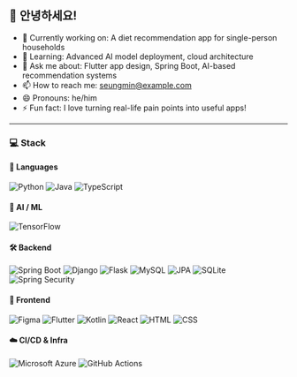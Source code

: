 ## 👋 안녕하세요!


- 🔭 Currently working on: A diet recommendation app for single-person households
- 🌱 Learning: Advanced AI model deployment, cloud architecture
- 💬 Ask me about: Flutter app design, Spring Boot, AI-based recommendation systems
- 📫 How to reach me: seungmin@example.com
- 😄 Pronouns: he/him
- ⚡ Fun fact: I love turning real-life pain points into useful apps!

---

### 💻 Stack

#### 💬 Languages
![Python](https://img.shields.io/badge/Python-3776AB?style=flat&logo=python&logoColor=white)
![Java](https://img.shields.io/badge/Java-007396?style=flat&logo=java&logoColor=white)
![TypeScript](https://img.shields.io/badge/TypeScript-3178C6?style=flat&logo=typescript&logoColor=white)


#### 🤖 AI / ML
![TensorFlow](https://img.shields.io/badge/TensorFlow-FF6F00?style=flat&logo=tensorflow&logoColor=white)

#### 🛠 Backend
![Spring Boot](https://img.shields.io/badge/Spring%20Boot-6DB33F?style=flat&logo=spring-boot&logoColor=white)
![Django](https://img.shields.io/badge/Django-092E20?style=flat&logo=django&logoColor=white)
![Flask](https://img.shields.io/badge/Flask-000000?style=flat&logo=flask&logoColor=white)
![MySQL](https://img.shields.io/badge/MySQL-4479A1?style=flat&logo=mysql&logoColor=white)
![JPA](https://img.shields.io/badge/JPA-59666C?style=flat&logo=hibernate&logoColor=white)
![SQLite](https://img.shields.io/badge/SQLite-003B57?style=flat&logo=sqlite&logoColor=white)
![Spring Security](https://img.shields.io/badge/Spring%20Security-6DB33F?style=flat&logo=spring-security&logoColor=white)


#### 🎨 Frontend
![Figma](https://img.shields.io/badge/Figma-F24E1E?style=flat&logo=figma&logoColor=white)
![Flutter](https://img.shields.io/badge/Flutter-02569B?style=flat&logo=flutter&logoColor=white)
![Kotlin](https://img.shields.io/badge/Kotlin-7F52FF?style=flat&logo=kotlin&logoColor=white)
![React](https://img.shields.io/badge/React-61DAFB?style=flat&logo=react&logoColor=white)
![HTML](https://img.shields.io/badge/HTML5-E34F26?style=flat&logo=html5&logoColor=white)
![CSS](https://img.shields.io/badge/CSS3-1572B6?style=flat&logo=css3&logoColor=white)


#### ☁️ CI/CD & Infra
![Microsoft Azure](https://img.shields.io/badge/Azure-0078D4?style=flat&logo=microsoft-azure&logoColor=white)
![GitHub Actions](https://img.shields.io/badge/GitHub%20Actions-2088FF?style=flat&logo=github-actions&logoColor=white)
